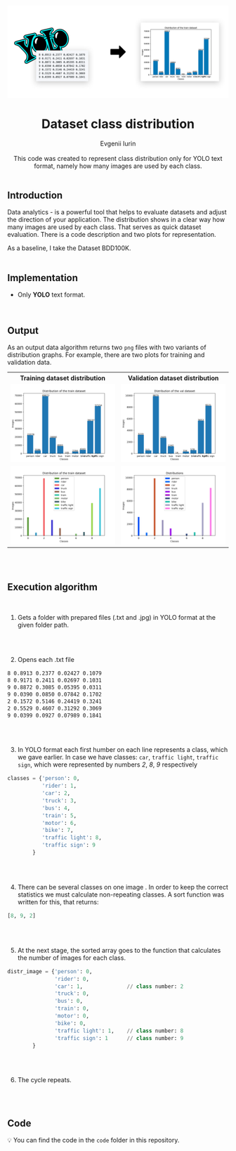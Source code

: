 <img src="img/banner_distribution_YOLO.jpg" alt="Banner"/>


<div align="center">
<h1>Dataset class distribution</h1>
Evgenii Iurin
</div>

<br>
<div align="center">
This code was created to represent class distribution only for YOLO text format, namely how many images are used by each class.
</div>
<br>

## Introduction
Data analytics - is a powerful tool that helps to evaluate datasets and adjust the direction of your application. The distribution shows in a clear way how many images are used by each class. That serves as quick dataset evaluation. There is a code description and two plots for representation.

As a baseline, I take the Dataset BDD100K. 
<br/><br/>

## Implementation
- Only **YOLO** text format.

<br/>

## Output
As an output data algorithm returns two ```png``` files with two variants of distribution graphs. For example, there are two plots for training and validation data.

<table>
<tr>
<th>Training dataset distribution</th>
<th>Validation dataset distribution</th>
</tr>
<tr>
<td>
<img src="img/distribution_of_the_train_dataset.png" alt="train_variant_1"/>  
</td>

<td>
<img src="img/Distribution_of_the_val_dataset.png" alt="val_variant_1"/>  
</td>

<tr>
<td>
<img src="img/Distribution_of_the_train_dataset_1.png" alt="train_variant_2"/>
</td>

<td>
<img src="img/Distribution_of_the_val_dataset_1.png" alt="val_variant_2"/>
</td>

</tr>
</table>

<br/><br/>

## Execution algorithm

<br/>

1. Gets a folder with prepared files (.txt and .jpg) in YOLO format at the given folder path.

<br/><br/>


2. Opens each .txt file

```
8 0.8913 0.2377 0.02427 0.1079
8 0.9171 0.2411 0.02697 0.1031
9 0.8872 0.3085 0.05395 0.0311
9 0.0390 0.0850 0.07842 0.1702
2 0.1572 0.5146 0.24419 0.3241
2 0.5529 0.4607 0.31292 0.3069
9 0.0399 0.0927 0.07989 0.1841
```
<br/><br/>

3. In YOLO format each first humber on each line represents a class, which we gave earlier. In case we have classes: ``car``, ```traffic light```, ```traffic sign```, which were represented by numbers *2*, *8*, *9* respectively

```python
classes = {'person': 0,
           'rider': 1,
           'car': 2,
           'truck': 3,
           'bus': 4,
           'train': 5,
           'motor': 6,
           'bike': 7,
           'traffic light': 8,
           'traffic sign': 9
        }
```

<br/><br/>


4. There can be several classes on one image . In order to keep the correct statistics we must calculate non-repeating classes. A sort function was written for this, that returns:
```python
[8, 9, 2]
```

<br/><br/>


5. At the next stage, the sorted array goes to the function that calculates the number of images for each class.
```python
distr_image = {'person': 0,
               'rider': 0,
               'car': 1,              // class number: 2
               'truck': 0,
               'bus': 0,
               'train': 0,
               'motor': 0,
               'bike': 0,
               'traffic light': 1,    // class number: 8
               'traffic sign': 1      // class number: 9
        }
```

<br/><br/>


6. The cycle repeats.

<br/><br/>


## Code
💡 You can find the code in the ```code``` folder in this repository.
